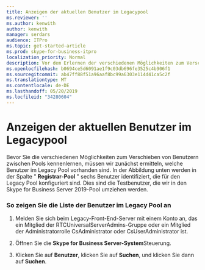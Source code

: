 ```yaml
---
title: Anzeigen der aktuellen Benutzer im Legacypool
ms.reviewer: ''
ms.author: kenwith
author: kenwith
manager: serdars
audience: ITPro
ms.topic: get-started-article
ms.prod: skype-for-business-itpro
localization_priority: Normal
description: Vor dem Erlernen der verschiedenen Möglichkeiten zum Verschieben von Benutzern zwischen Pools müssen wir zunächst ermitteln, welche Benutzer im Legacy Pool vorhanden sind. In der Abbildung unten werden in der Spalte "Registrar-Pool" sechs Benutzer identifiziert, die für den Legacy Pool konfiguriert sind. Dies sind die Testbenutzer, die wir in den Skype for Business Server 2019-Pool umziehen werden.
ms.openlocfilehash: b0694ce5d6091ae1f9c03db696fe3525c4b906f1
ms.sourcegitcommit: ab47ff88f51a96aaf8bc99a6303e114d41ca5c2f
ms.translationtype: MT
ms.contentlocale: de-DE
ms.lasthandoff: 05/20/2019
ms.locfileid: "34280604"
---
```

# <a name="view-current-users-in-legacy-pool"></a>Anzeigen der aktuellen Benutzer im Legacypool

Bevor Sie die verschiedenen Möglichkeiten zum Verschieben von Benutzern zwischen Pools kennenlernen, müssen wir zunächst ermitteln, welche Benutzer im Legacy Pool vorhanden sind. In der Abbildung unten werden in der Spalte " **Registrar-Pool** " sechs Benutzer identifiziert, die für den Legacy Pool konfiguriert sind. Dies sind die Testbenutzer, die wir in den Skype for Business Server 2019-Pool umziehen werden.
  
### <a name="to-see-the-list-of-users-in-the-legacy-pool"></a>So zeigen Sie die Liste der Benutzer im Legacy Pool an

1. Melden Sie sich beim Legacy-Front-End-Server mit einem Konto an, das ein Mitglied der RTCUniversalServerAdmins-Gruppe oder ein Mitglied der Administratorrolle CsAdministrator oder CsUserAdministrator ist.
    
2. Öffnen Sie die **Skype for Business Server-System**Steuerung.
    
3. Klicken Sie auf **Benutzer**, klicken Sie auf **Suchen**, und klicken Sie dann auf **Suchen**.

  


